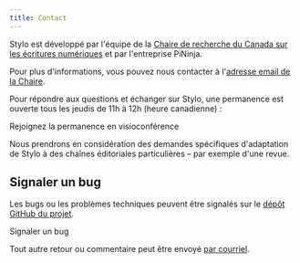 ```yaml
---
title: Contact
---
```


Stylo est développé par l'équipe de la [Chaire de recherche du Canada sur les écritures numériques](https://ecrituresnumeriques.ca/fr/Equipe) et par l'entreprise PiNinja.

Pour plus d'informations, vous pouvez nous contacter à l'[adresse email de la Chaire](mailto:crc.ecrituresnumeriques@gmail.com).

Pour répondre aux questions et échanger sur Stylo, une permanence est ouverte tous les jeudis de 11h à 12h (heure canadienne) :

<link-button href="https://meet.jit.si/stylo" color="hyperlink">Rejoignez la permanence en visioconférence</link-button>

Nous prendrons en considération des demandes spécifiques d'adaptation de Stylo à des chaînes éditoriales particulières – par exemple d'une revue.

## Signaler un bug

Les bugs ou les problèmes techniques peuvent être signalés sur le [dépôt GitHub du projet](https://github.com/EcrituresNumeriques/stylo/issues).

<link-button href="https://github.com/EcrituresNumeriques/stylo/issues/new" color="hyperlink">Signaler un bug</hyperlink>

Tout autre retour ou commentaire peut être envoyé [par courriel](crc.ecrituresnumeriques@gmail.com).
